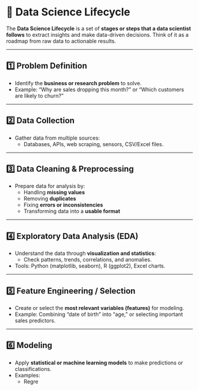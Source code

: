 # 📌 Data Science Lifecycle

The **Data Science Lifecycle** is a set of **stages or steps that a data scientist follows** to extract insights and make data-driven decisions. Think of it as a roadmap from raw data to actionable results.

---

## 1️⃣ Problem Definition
- Identify the **business or research problem** to solve.  
- Example: “Why are sales dropping this month?” or “Which customers are likely to churn?”  

---

## 2️⃣ Data Collection
- Gather data from multiple sources:  
  - Databases, APIs, web scraping, sensors, CSV/Excel files.  

---

## 3️⃣ Data Cleaning & Preprocessing
- Prepare data for analysis by:  
  - Handling **missing values**  
  - Removing **duplicates**  
  - Fixing **errors or inconsistencies**  
  - Transforming data into a **usable format**  

---

## 4️⃣ Exploratory Data Analysis (EDA)
- Understand the data through **visualization and statistics**:  
  - Check patterns, trends, correlations, and anomalies.  
- Tools: Python (matplotlib, seaborn), R (ggplot2), Excel charts.  

---

## 5️⃣ Feature Engineering / Selection
- Create or select the **most relevant variables (features)** for modeling.  
- Example: Combining “date of birth” into “age,” or selecting important sales predictors.  

---

## 6️⃣ Modeling
- Apply **statistical or machine learning models** to make predictions or classifications.  
- Examples:  
  - Regre
